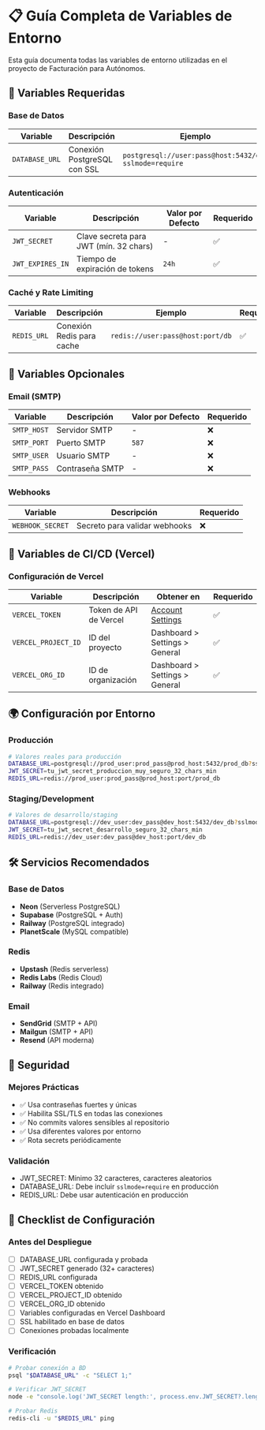 # 📋 Guía Completa de Variables de Entorno

Esta guía documenta todas las variables de entorno utilizadas en el proyecto de Facturación para Autónomos.

## 🎯 Variables Requeridas

### Base de Datos

| Variable       | Descripción                 | Ejemplo                                               | Requerido |
| -------------- | --------------------------- | ----------------------------------------------------- | --------- |
| `DATABASE_URL` | Conexión PostgreSQL con SSL | `postgresql://user:pass@host:5432/db?sslmode=require` | ✅        |

### Autenticación

| Variable         | Descripción                            | Valor por Defecto | Requerido |
| ---------------- | -------------------------------------- | ----------------- | --------- |
| `JWT_SECRET`     | Clave secreta para JWT (mín. 32 chars) | -                 | ✅        |
| `JWT_EXPIRES_IN` | Tiempo de expiración de tokens         | `24h`             | ✅        |

### Caché y Rate Limiting

| Variable    | Descripción               | Ejemplo                          | Requerido |
| ----------- | ------------------------- | -------------------------------- | --------- |
| `REDIS_URL` | Conexión Redis para cache | `redis://user:pass@host:port/db` | ✅        |

## 📧 Variables Opcionales

### Email (SMTP)

| Variable    | Descripción     | Valor por Defecto | Requerido |
| ----------- | --------------- | ----------------- | --------- |
| `SMTP_HOST` | Servidor SMTP   | -                 | ❌        |
| `SMTP_PORT` | Puerto SMTP     | `587`             | ❌        |
| `SMTP_USER` | Usuario SMTP    | -                 | ❌        |
| `SMTP_PASS` | Contraseña SMTP | -                 | ❌        |

### Webhooks

| Variable         | Descripción                   | Requerido |
| ---------------- | ----------------------------- | --------- |
| `WEBHOOK_SECRET` | Secreto para validar webhooks | ❌        |

## 🔧 Variables de CI/CD (Vercel)

### Configuración de Vercel

| Variable            | Descripción            | Obtener en                                            | Requerido |
| ------------------- | ---------------------- | ----------------------------------------------------- | --------- |
| `VERCEL_TOKEN`      | Token de API de Vercel | [Account Settings](https://vercel.com/account/tokens) | ✅        |
| `VERCEL_PROJECT_ID` | ID del proyecto        | Dashboard > Settings > General                        | ✅        |
| `VERCEL_ORG_ID`     | ID de organización     | Dashboard > Settings > General                        | ✅        |

## 🌍 Configuración por Entorno

### Producción

```bash
# Valores reales para producción
DATABASE_URL=postgresql://prod_user:prod_pass@prod_host:5432/prod_db?sslmode=require
JWT_SECRET=tu_jwt_secret_produccion_muy_seguro_32_chars_min
REDIS_URL=redis://prod_user:prod_pass@prod_host:port/prod_db
```

### Staging/Development

```bash
# Valores de desarrollo/staging
DATABASE_URL=postgresql://dev_user:dev_pass@dev_host:5432/dev_db?sslmode=require
JWT_SECRET=tu_jwt_secret_desarrollo_seguro_32_chars_min
REDIS_URL=redis://dev_user:dev_pass@dev_host:port/dev_db
```

## 🛠️ Servicios Recomendados

### Base de Datos

- **Neon** (Serverless PostgreSQL)
- **Supabase** (PostgreSQL + Auth)
- **Railway** (PostgreSQL integrado)
- **PlanetScale** (MySQL compatible)

### Redis

- **Upstash** (Redis serverless)
- **Redis Labs** (Redis Cloud)
- **Railway** (Redis integrado)

### Email

- **SendGrid** (SMTP + API)
- **Mailgun** (SMTP + API)
- **Resend** (API moderna)

## 🔐 Seguridad

### Mejores Prácticas

- ✅ Usa contraseñas fuertes y únicas
- ✅ Habilita SSL/TLS en todas las conexiones
- ✅ No commits valores sensibles al repositorio
- ✅ Usa diferentes valores por entorno
- ✅ Rota secrets periódicamente

### Validación

- JWT_SECRET: Mínimo 32 caracteres, caracteres aleatorios
- DATABASE_URL: Debe incluir `sslmode=require` en producción
- REDIS_URL: Debe usar autenticación en producción

## 📝 Checklist de Configuración

### Antes del Despliegue

- [ ] DATABASE_URL configurada y probada
- [ ] JWT_SECRET generado (32+ caracteres)
- [ ] REDIS_URL configurada
- [ ] VERCEL_TOKEN obtenido
- [ ] VERCEL_PROJECT_ID obtenido
- [ ] VERCEL_ORG_ID obtenido
- [ ] Variables configuradas en Vercel Dashboard
- [ ] SSL habilitado en base de datos
- [ ] Conexiones probadas localmente

### Verificación

```bash
# Probar conexión a BD
psql "$DATABASE_URL" -c "SELECT 1;"

# Verificar JWT_SECRET
node -e "console.log('JWT_SECRET length:', process.env.JWT_SECRET?.length || 0)"

# Probar Redis
redis-cli -u "$REDIS_URL" ping
```
